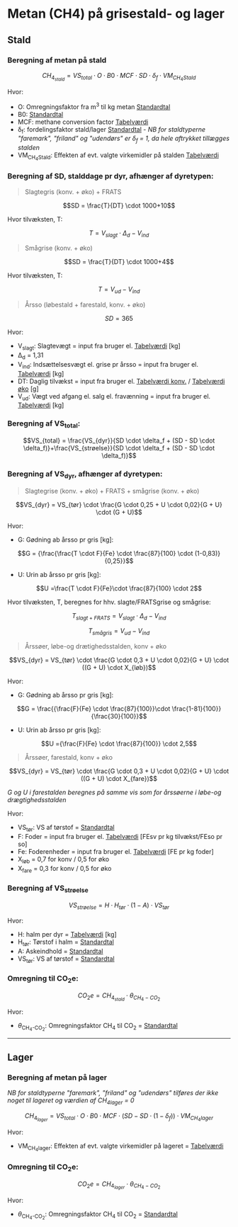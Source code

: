 # **Metan (CH4) på grisestald- og lager**

## **Stald**

### **Beregning af metan på stald** 

$$ CH_{4_{stald}} = VS_{total} \cdot O \cdot B0 \cdot MCF \cdot SD \cdot \delta_f \cdot VM_{CH_4Stald}$$

Hvor: 

 * O: Omregningsfaktor fra m<sup>3</sup> til kg metan [Standardtal](https://seges.sharepoint.com/:x:/r/sites/SAFprojeketet/_layouts/15/Doc.aspx?sourcedoc=%7B55DC573E-DF3A-4BB4-BA90-49438C005785%7D&file=Formler%20til%20PORK%202.0%20med%20foderberegner.xlsx&activeCell=%27Formler-metan-stald%201%27!B63&action=embedview)
 * B0: [Standardtal](https://seges.sharepoint.com/:x:/r/sites/SAFprojeketet/_layouts/15/Doc.aspx?sourcedoc=%7B55DC573E-DF3A-4BB4-BA90-49438C005785%7D&file=Formler%20til%20PORK%202.0%20med%20foderberegner.xlsx&activeCell=%27Formler-metan-stald%201%27!B62&action=embedview)
 * MCF: methane conversion factor [Tabelværdi](https://seges.sharepoint.com/:x:/r/sites/SAFprojeketet/_layouts/15/Doc.aspx?sourcedoc=%7B55DC573E-DF3A-4BB4-BA90-49438C005785%7D&file=Formler%20til%20PORK%202.0%20med%20foderberegner.xlsx&activeCell=%27Formler-metan-stald%201%27!U2&action=embedview)
 * δ<sub>f</sub>: fordelingsfaktor stald/lager [Standardtal](https://seges.sharepoint.com/:x:/r/sites/SAFprojeketet/_layouts/15/Doc.aspx?sourcedoc=%7B55DC573E-DF3A-4BB4-BA90-49438C005785%7D&file=Formler%20til%20PORK%202.0%20med%20foderberegner.xlsx&activeCell=%27Formler-metan-stald%201%27!C62&action=embedview) - *NB for staldtyperne "faremark", "friland" og "udendørs" er δ<sub>f</sub> = 1, da hele aftrykket tillægges stalden*
 * VM<sub>CH<sub>4</sub>Stald</sub>: Effekten af evt. valgte virkemidler på stalden [Tabelværdi](https://seges.sharepoint.com/:x:/r/sites/SAFprojeketet/_layouts/15/Doc.aspx?sourcedoc=%7B55DC573E-DF3A-4BB4-BA90-49438C005785%7D&file=Formler%20til%20PORK%202.0%20med%20foderberegner.xlsx&activeCell=%27Virkemidler%20%27!D26&action=embedview)

 ### **Beregning af SD, stalddage pr dyr, afhænger af dyretypen:**

> Slagtegris (konv. + øko) + FRATS

$$SD = \frac{T}{DT} \cdot 1000+10$$

Hvor tilvæksten, T:

$$ T = V_{slagt}  \cdot \Delta_d - V_{ind}$$


> Smågrise (konv. + øko)

$$SD = \frac{T}{DT} \cdot 1000+4$$

Hvor tilvæksten, T:

$$ T = V_{ud} - V_{ind} $$


> Årsso (løbestald + farestald, konv. + øko)

$$SD = 365$$

Hvor:

 * V<sub>slagt</sub>: Slagtevægt = input fra bruger el. [Tabelværdi](https://seges.sharepoint.com/:x:/r/sites/SAFprojeketet/_layouts/15/Doc.aspx?sourcedoc=%7B55DC573E-DF3A-4BB4-BA90-49438C005785%7D&file=Formler%20til%20PORK%202.0%20med%20foderberegner.xlsx&activeCell=%27Formler%20NH3%20og%20N2O%20-Stald%201%27!K2&action=embedview) [kg]
 * Δ<sub>d</sub> = 1,31
 * V<sub>ind</sub>: Indsættelsesvægt el. grise pr årsso = input fra bruger el. [Tabelværdi](https://seges.sharepoint.com/:x:/r/sites/SAFprojeketet/_layouts/15/Doc.aspx?sourcedoc=%7B55DC573E-DF3A-4BB4-BA90-49438C005785%7D&file=Formler%20til%20PORK%202.0%20med%20foderberegner.xlsx&activeCell=%27Formler%20NH3%20og%20N2O%20-Stald%201%27!J2&action=embedview) [kg]
* DT: Daglig tilvækst = input fra bruger el. [Tabelværdi konv.](https://seges.sharepoint.com/:x:/r/sites/SAFprojeketet/_layouts/15/Doc.aspx?sourcedoc=%7B55DC573E-DF3A-4BB4-BA90-49438C005785%7D&file=Formler%20til%20PORK%202.0%20med%20foderberegner.xlsx&activeCell=%27konv.-Inddata%27!B69&action=embedview) / [Tabelværdi øko](https://seges.sharepoint.com/:x:/r/sites/SAFprojeketet/_layouts/15/Doc.aspx?sourcedoc=%7B55DC573E-DF3A-4BB4-BA90-49438C005785%7D&file=Formler%20til%20PORK%202.0%20med%20foderberegner.xlsx&activeCell=%27%C3%98ko.-Inddata%27!B30&action=embedview) [g]
 * V<sub>ud</sub>: Vægt ved afgang el. salg el. fravænning = input fra bruger el. [Tabelværdi](https://seges.sharepoint.com/:x:/r/sites/SAFprojeketet/_layouts/15/Doc.aspx?sourcedoc=%7B55DC573E-DF3A-4BB4-BA90-49438C005785%7D&file=Formler%20til%20PORK%202.0%20med%20foderberegner.xlsx&activeCell=%27Formler%20NH3%20og%20N2O%20-Stald%201%27!L2&action=embedview) [kg]


 ### **Beregning af VS<sub>total</sub>:**
$$VS_{total} = \frac{VS_{dyr}}{SD \cdot \delta_f + (SD - SD \cdot \delta_f)}+\frac{VS_{strøelse}}{SD \cdot \delta_f + (SD - SD \cdot \delta_f)}$$
 ### **Beregning af VS<sub>dyr</sub>, afhænger af dyretypen:**

>Slagtegrise (konv. + øko)  + FRATS + smågrise (konv. + øko)

$$VS_{dyr} = VS_{tør} \cdot \frac{G \cdot 0,25 + U \cdot 0,02}{G + U} \cdot (G + U)$$

Hvor:

 * G: Gødning ab årsso pr gris [kg]:

$$G = {\frac{\frac{T \cdot F}{Fe} \cdot \frac{87}{100} \cdot (1-0,83)}{0,25}}$$

 * U: Urin ab årsso pr gris [kg]:

 $$U =\frac{T \cdot F}{Fe}\cdot \frac{87}{100} \cdot 2$$

 Hvor tilvæksten, T, beregnes for hhv. slagte/FRATSgrise og smågrise:

$$ T_{slagt+FRATS} = V_{slagt}  \cdot \Delta_d - V_{ind}$$

$$ T_{smågris} = V_{ud} - V_{ind} $$

>Årssøer, løbe-og drætighedsstalden, konv + øko 

$$VS_{dyr} = VS_{tør} \cdot \frac{G \cdot 0,3 + U \cdot 0,02}{G + U} \cdot ((G + U) \cdot X_{løb})$$

 Hvor:

 * G: Gødning ab årsso pr gris [kg]:

$$G = \frac{{\frac{F}{Fe} \cdot \frac{87}{100}}\cdot \frac{1-81}{100}}{\frac{30}{100}}$$

 * U: Urin ab årsso pr gris [kg]:

 $$U ={\frac{F}{Fe} \cdot \frac{87}{100}} \cdot 2,5$$


>Årssøer, farestald, konv + øko 

$$VS_{dyr} = VS_{tør} \cdot \frac{G \cdot 0,3 + U \cdot 0,02}{G + U} \cdot ((G + U) \cdot X_{fare})$$

*G og U i farestalden beregnes på samme vis som for årssøerne i løbe-og drægtighedsstalden*


Hvor: 

 * VS<sub>tør</sub>: VS af tørstof = [Standardtal](https://seges.sharepoint.com/:x:/r/sites/SAFprojeketet/_layouts/15/Doc.aspx?sourcedoc=%7B55DC573E-DF3A-4BB4-BA90-49438C005785%7D&file=Formler%20til%20PORK%202.0%20med%20foderberegner.xlsx&activeCell=%27Formler-metan-stald%201%27!C57&action=embedview)
* F: Foder = input fra bruger el. [Tabelværdi](https://seges.sharepoint.com/:x:/r/sites/SAFprojeketet/_layouts/15/Doc.aspx?sourcedoc=%7B55DC573E-DF3A-4BB4-BA90-49438C005785%7D&file=Formler%20til%20PORK%202.0%20med%20foderberegner.xlsx&activeCell=%27Formler%20NH3%20og%20N2O%20-Stald%201%27!N2&action=embedview) [FEsv pr kg tilvækst/FEso pr so]
 * Fe: Foderenheder = input fra bruger el. [Tabelværdi](https://seges.sharepoint.com/:x:/r/sites/SAFprojeketet/_layouts/15/Doc.aspx?sourcedoc=%7B55DC573E-DF3A-4BB4-BA90-49438C005785%7D&file=Formler%20til%20PORK%202.0%20med%20foderberegner.xlsx&activeCell=%27Formler-metan-stald%201%27!I2&action=embedview) [FE pr kg foder]
 * X<sub>løb</sub>  = 0,7 for konv / 0,5 for øko
 * X<sub>fare</sub>  = 0,3 for konv / 0,5 for øko


### **Beregning af VS<sub>strøelse</sub>**
$$VS_{strøelse} = H \cdot H_{tør} \cdot (1- A) \cdot VS_{tør}$$

Hvor: 

 * H: halm per dyr = [Tabelværdi](https://seges.sharepoint.com/:x:/r/sites/SAFprojeketet/_layouts/15/Doc.aspx?sourcedoc=%7B55DC573E-DF3A-4BB4-BA90-49438C005785%7D&file=Formler%20til%20PORK%202.0%20med%20foderberegner.xlsx&activeCell=%27hALM-nORM%27!b3&action=embedview) [kg]
 * H<sub>tør</sub>: Tørstof i halm = [Standardtal](https://seges.sharepoint.com/:x:/r/sites/SAFprojeketet/_layouts/15/Doc.aspx?sourcedoc=%7B55DC573E-DF3A-4BB4-BA90-49438C005785%7D&file=Formler%20til%20PORK%202.0%20med%20foderberegner.xlsx&activeCell=%27hALM-nORM%27!C653&action=embedview)
 * A: Askeindhold = [Standardtal](https://seges.sharepoint.com/:x:/r/sites/SAFprojeketet/_layouts/15/Doc.aspx?sourcedoc=%7B55DC573E-DF3A-4BB4-BA90-49438C005785%7D&file=Formler%20til%20PORK%202.0%20med%20foderberegner.xlsx&activeCell=%27hALM-nORM%27!C66&action=embedview)
 * VS<sub>tør</sub>: VS af tørstof = [Standardtal](https://seges.sharepoint.com/:x:/r/sites/SAFprojeketet/_layouts/15/Doc.aspx?sourcedoc=%7B55DC573E-DF3A-4BB4-BA90-49438C005785%7D&file=Formler%20til%20PORK%202.0%20med%20foderberegner.xlsx&activeCell=%27hALM-nORM%27!C67&action=embedview)


### **Omregning til CO<sub>2</sub>e:**
 $$CO_2e = CH_{4_{stald}} \cdot \theta_{CH_4-CO_2} $$

Hvor: 

* $\theta$<sub>CH<sub>4</sub>-CO<sub>2</sub></sub>: Omregningsfaktor CH<sub>4</sub> til CO<sub>2</sub> = [Standardtal](https://seges.sharepoint.com/:x:/r/sites/SAFprojeketet/_layouts/15/Doc.aspx?sourcedoc=%7B55DC573E-DF3A-4BB4-BA90-49438C005785%7D&file=Formler%20til%20PORK%202.0%20med%20foderberegner.xlsx&activeCell=%27Enterisk%20metan%2Bsoallokering%27!C3&action=embedview)

____
## **Lager**

### **Beregning af metan på lager**

*NB for staldtyperne "faremark", "friland" og "udendørs" tilføres der ikke noget til lageret og værdien af CH<sub>4</sub><sub>lager</sub> = 0*

$$CH_{4_{lager}} = VS_{total} \cdot O \cdot B0 \cdot MCF \cdot (SD-SD \cdot (1-\delta_f)) \cdot VM_{CH_4lager} $$

Hvor: 

 * VM<sub>CH<sub>4</sub>lager</sub>: Effekten af evt. valgte virkemidler på lageret = [Tabelværdi](https://seges.sharepoint.com/:x:/r/sites/SAFprojeketet/_layouts/15/Doc.aspx?sourcedoc=%7B55DC573E-DF3A-4BB4-BA90-49438C005785%7D&file=Formler%20til%20PORK%202.0%20med%20foderberegner.xlsx&activeCell=%27Virkemidler%20%27!G26&action=embedview)

### **Omregning til CO<sub>2</sub>e:**
 $$CO_2e = CH_{4_{lager}} \cdot \theta_{CH_4-CO_2} $$

Hvor: 

* $\theta$<sub>CH<sub>4</sub>-CO<sub>2</sub></sub>: Omregningsfaktor CH<sub>4</sub> til CO<sub>2</sub> = [Standardtal](https://seges.sharepoint.com/:x:/r/sites/SAFprojeketet/_layouts/15/Doc.aspx?sourcedoc=%7B55DC573E-DF3A-4BB4-BA90-49438C005785%7D&file=Formler%20til%20PORK%202.0%20med%20foderberegner.xlsx&activeCell=%27Enterisk%20metan%2Bsoallokering%27!C3&action=embedview)